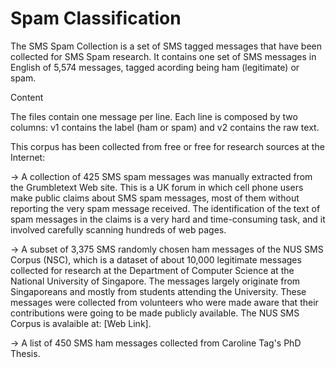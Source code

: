 <h1>Spam Classification</h1>

The SMS Spam Collection is a set of SMS tagged messages that have been collected for SMS Spam research. It contains one set of SMS messages in English of 5,574 messages, tagged acording being ham (legitimate) or spam.

</h2>Content</h2>

The files contain one message per line. Each line is composed by two columns: v1 contains the label (ham or spam) and v2 contains the raw text.

This corpus has been collected from free or free for research sources at the Internet:

-> A collection of 425 SMS spam messages was manually extracted from the Grumbletext Web site. 
    This is a UK forum in which cell phone users make public claims about SMS spam messages, most of them without reporting the very spam message received. 
    The identification of the text of spam messages in the claims is a very hard and time-consuming task, and it involved carefully scanning hundreds of web pages.


-> A subset of 3,375 SMS randomly chosen ham messages of the NUS SMS Corpus (NSC), which is a dataset of about 10,000 legitimate messages collected for research at                         the Department of Computer Science at the National University of Singapore. 
    The messages largely originate from Singaporeans and mostly from students attending the University. 
    These messages were collected from volunteers who were made aware that their contributions were going to be made publicly available. 
    The NUS SMS Corpus is avalaible at: [Web Link]. 


-> A list of 450 SMS ham messages collected from Caroline Tag's PhD Thesis.
